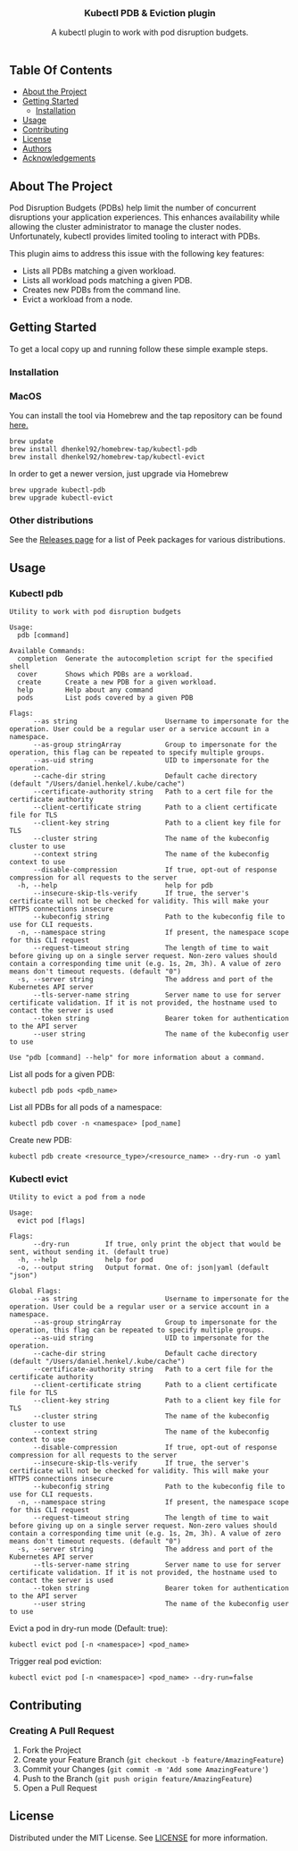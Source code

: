 <br/>
<p align="center">
  <!-- <a href="https://github.com/dhenkel92/ReadME-Generator"> -->
    <!-- <img src="images/logo.png" alt="Logo" width="80" height="80"> -->
  <!-- </a> -->

  <h3 align="center">Kubectl PDB & Eviction plugin</h3>

  <p align="center">
    A kubectl plugin to work with pod disruption budgets.
    <br/>
    <br/>
  </p>
</p>



## Table Of Contents

* [About the Project](#about-the-project)
* [Getting Started](#getting-started)
  * [Installation](#installation)
* [Usage](#usage)
* [Contributing](#contributing)
* [License](#license)
* [Authors](#authors)
* [Acknowledgements](#acknowledgements)

## About The Project

Pod Disruption Budgets (PDBs) help limit the number of concurrent disruptions your application experiences.
This enhances availability while allowing the cluster administrator to manage the cluster nodes.
Unfortunately, kubectl provides limited tooling to interact with PDBs.

This plugin aims to address this issue with the following key features:

- Lists all PDBs matching a given workload.
- Lists all workload pods matching a given PDB.
- Creates new PDBs from the command line.
- Evict a workload from a node.

## Getting Started

To get a local copy up and running follow these simple example steps.

### Installation

### MacOS

You can install the tool via Homebrew and the tap repository can be found [here.](https://github.com/dhenkel92/homebrew-tap)
```
brew update
brew install dhenkel92/homebrew-tap/kubectl-pdb
brew install dhenkel92/homebrew-tap/kubectl-evict
```

In order to get a newer version, just upgrade via Homebrew
```
brew upgrade kubectl-pdb
brew upgrade kubectl-evict
```

### Other distributions

See the [Releases page](https://github.com/dhenkel92/kubectl-pdb/releases) for a list of Peek packages for various distributions.

## Usage

### Kubectl pdb

```
Utility to work with pod disruption budgets

Usage:
  pdb [command]

Available Commands:
  completion  Generate the autocompletion script for the specified shell
  cover       Shows which PDBs are a workload.
  create      Create a new PDB for a given workload.
  help        Help about any command
  pods        List pods covered by a given PDB

Flags:
      --as string                      Username to impersonate for the operation. User could be a regular user or a service account in a namespace.
      --as-group stringArray           Group to impersonate for the operation, this flag can be repeated to specify multiple groups.
      --as-uid string                  UID to impersonate for the operation.
      --cache-dir string               Default cache directory (default "/Users/daniel.henkel/.kube/cache")
      --certificate-authority string   Path to a cert file for the certificate authority
      --client-certificate string      Path to a client certificate file for TLS
      --client-key string              Path to a client key file for TLS
      --cluster string                 The name of the kubeconfig cluster to use
      --context string                 The name of the kubeconfig context to use
      --disable-compression            If true, opt-out of response compression for all requests to the server
  -h, --help                           help for pdb
      --insecure-skip-tls-verify       If true, the server's certificate will not be checked for validity. This will make your HTTPS connections insecure
      --kubeconfig string              Path to the kubeconfig file to use for CLI requests.
  -n, --namespace string               If present, the namespace scope for this CLI request
      --request-timeout string         The length of time to wait before giving up on a single server request. Non-zero values should contain a corresponding time unit (e.g. 1s, 2m, 3h). A value of zero means don't timeout requests. (default "0")
  -s, --server string                  The address and port of the Kubernetes API server
      --tls-server-name string         Server name to use for server certificate validation. If it is not provided, the hostname used to contact the server is used
      --token string                   Bearer token for authentication to the API server
      --user string                    The name of the kubeconfig user to use

Use "pdb [command] --help" for more information about a command.
```

List all pods for a given PDB:
```
kubectl pdb pods <pdb_name>
```

List all PDBs for all pods of a namespace:
```
kubectl pdb cover -n <namespace> [pod_name]
```

Create new PDB:
```
kubectl pdb create <resource_type>/<resource_name> --dry-run -o yaml
```

### Kubectl evict

```
Utility to evict a pod from a node

Usage:
  evict pod [flags]

Flags:
      --dry-run         If true, only print the object that would be sent, without sending it. (default true)
  -h, --help            help for pod
  -o, --output string   Output format. One of: json|yaml (default "json")

Global Flags:
      --as string                      Username to impersonate for the operation. User could be a regular user or a service account in a namespace.
      --as-group stringArray           Group to impersonate for the operation, this flag can be repeated to specify multiple groups.
      --as-uid string                  UID to impersonate for the operation.
      --cache-dir string               Default cache directory (default "/Users/daniel.henkel/.kube/cache")
      --certificate-authority string   Path to a cert file for the certificate authority
      --client-certificate string      Path to a client certificate file for TLS
      --client-key string              Path to a client key file for TLS
      --cluster string                 The name of the kubeconfig cluster to use
      --context string                 The name of the kubeconfig context to use
      --disable-compression            If true, opt-out of response compression for all requests to the server
      --insecure-skip-tls-verify       If true, the server's certificate will not be checked for validity. This will make your HTTPS connections insecure
      --kubeconfig string              Path to the kubeconfig file to use for CLI requests.
  -n, --namespace string               If present, the namespace scope for this CLI request
      --request-timeout string         The length of time to wait before giving up on a single server request. Non-zero values should contain a corresponding time unit (e.g. 1s, 2m, 3h). A value of zero means don't timeout requests. (default "0")
  -s, --server string                  The address and port of the Kubernetes API server
      --tls-server-name string         Server name to use for server certificate validation. If it is not provided, the hostname used to contact the server is used
      --token string                   Bearer token for authentication to the API server
      --user string                    The name of the kubeconfig user to use
```

Evict a pod in dry-run mode (Default: true):
```
kubectl evict pod [-n <namespace>] <pod_name>
```

Trigger real pod eviction:
```
kubectl evict pod [-n <namespace>] <pod_name> --dry-run=false
```

## Contributing

### Creating A Pull Request

1. Fork the Project
2. Create your Feature Branch (`git checkout -b feature/AmazingFeature`)
3. Commit your Changes (`git commit -m 'Add some AmazingFeature'`)
4. Push to the Branch (`git push origin feature/AmazingFeature`)
5. Open a Pull Request

## License

Distributed under the MIT License. See [LICENSE](https://github.com/dhenkel92/kubectl-pdb/blob/main/LICENSE) for more information.
